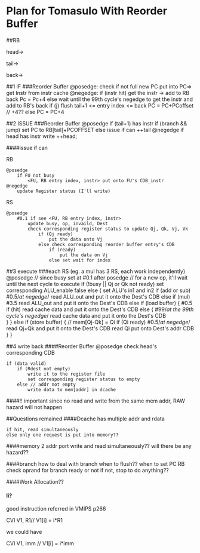 Plan for Tomasulo With Reorder Buffer
====
##RB

head->

tail->

back->


##1 IF
###Reorder Buffer
	@posedge: 
		check if not full
			new PC put into PC=> get Instr from instr cache
	@negedge: 
		if (instr hit)
			get the instr -> add to RB back
			Pc = Pc+4
		else 
			wait until the 99th cycle's negedge
			to get the instr and add to RB's back
			if (j)
				flush tail+1 <= entry index <= back
				PC = PC+PCoffset	// +4??
			else PC = PC+4

##2 ISSUE
###Reorder Buffer
	@posedge
		if (tail+1) has instr
			if (branch && jump)
				set PC to RB[tail]+PCOFFSET
			else
				issue if can
				++tail
	@negedge
		if head has instr
			write
			++head;

####issue if can

RB
	
	@posedge
		if FU not busy
			<FU, RB entry index, instr> put onto FU's CDB_instr
	@negedge
		update Register status (I'll write)

RS

	@posedge
		#0.1 if see <FU, RB entry index, instr>
			update busy, op, invaild, Dest
			check corresponding register status to update Qj, Qk, Vj, Vk
				if (Qj ready)
					put the data onto Vj
				else check corresponding reorder buffer entry's CDB
					if (ready)
						put the data on Vj
					else set wait for index 
				

##3 execute
###each RS (eg. a mul has 3 RS, each work independently)
	@posedge
		// since busy set at #0.1 after posedge
		// for a new op, it'll wait until the next cycle to execute
		if (!busy || Qj or Qk not ready)
			set corresponding ALU_enable false
		else {
			set ALU's in1 and in2
			if (add or sub)
				#0.5/*at negedge*/ read ALU_out and put it onto the Dest's CDB
			else if (mul)
				#3.5 read ALU_out and put it onto the Dest's CDB
			else if (load buffer) {
				#0.5 if (hit)
					read cache data and put it onto the Dest's CDB
				     else {
					#99/*at the 99th cycle's negedge*/ read cache data and put it onto the Dest's CDB     
				     }
			} else if (store buffer) {
				// mem[Qj-Qk] = Qi
				if (Qi ready)
				#0.5/*at negedge*/ read Qj+Qk and put it onto the Dest's CDB			read Qi put onto Dest's addr CDB
			}
		}

##4 write back
####Reorder Buffer
@posedge check head's corresponding CDB

	if (data valid)
		if (Rdest not empty)
			write it to the register file
			set corresponding register status to empty
		else // addr not empty
			write data to mem[addr] in dcache
####!! important 
	since no read and write from the same mem addr, RAW hazard will not happen


##Questions remained 
####Dcache
has multiple addr and rdata

	if hit, read simultaneously
	else only one request is put into memory??
	
####memory
2 addr port
write and read simultaneously?? will there be any hazard??

####branch
how to deal with branch
when to flush?? when to set PC
RB check oprand for branch ready or not
if not, stop to do anything??

####Work Allocation??
#### li?
good instruction referred in VMIPS p266

CVI	V1, R1//	V1[i] = i*R1

we could have 

CVI		V1, imm		// V1[i] = i*imm

	

